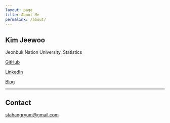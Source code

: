 ```yaml
---
layout: page
title: About Me
permalink: /about/
---
```


## Kim Jeewoo
Jeonbuk Nation University. Statistics

[GitHub](https://github.com/stahangryum)

[LinkedIn](www.linkedin.com/in/stahangryum)

[Blog](https://stahangryum.github.io/Woo)

---

## Contact
stahangryum@gmail.com
